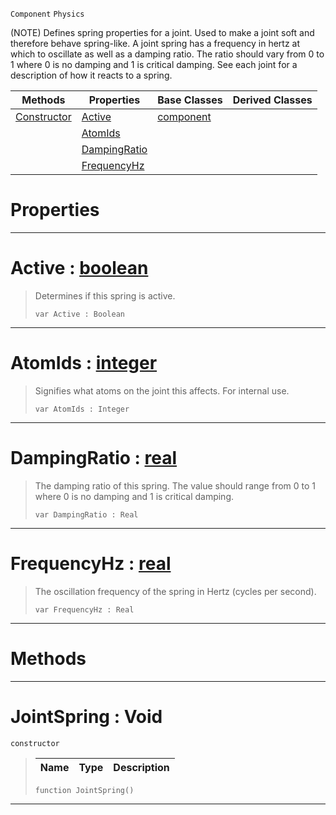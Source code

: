  `Component` `Physics`



(NOTE) Defines spring properties for a joint. Used to make a joint soft and therefore behave spring-like. A joint spring has a frequency in hertz at which to oscillate as well as a damping ratio. The ratio should vary from 0 to 1 where 0 is no damping and 1 is critical damping. See each joint for a description of how it reacts to a spring.

|Methods|Properties|Base Classes|Derived Classes|
|---|---|---|---|
|[ Constructor](https://github.com/zeroengineteam/ZeroDocs/code_reference/class_reference/jointspring.markdown#jointspring-void)|[ Active](https://github.com/zeroengineteam/ZeroDocs/code_reference/class_reference/jointspring.markdown#active-zero-engine-docum)|[component](https://github.com/zeroengineteam/ZeroDocs/code_reference/class_reference/component.markdown)| |
| |[ AtomIds](https://github.com/zeroengineteam/ZeroDocs/code_reference/class_reference/jointspring.markdown#atomids-zero-engine-docu)| | |
| |[ DampingRatio](https://github.com/zeroengineteam/ZeroDocs/code_reference/class_reference/jointspring.markdown#dampingratio-zero-engine)| | |
| |[ FrequencyHz](https://github.com/zeroengineteam/ZeroDocs/code_reference/class_reference/jointspring.markdown#frequencyhz-zero-engine)| | |


 #  Properties


---  
 #  Active : [boolean](https://github.com/zeroengineteam/ZeroDocs/code_reference/zilch_base_types/boolean.markdown)

> Determines if this spring is active.
> ``` lang=cpp, name=Zilch
> var Active : Boolean


---  
 #  AtomIds : [integer](https://github.com/zeroengineteam/ZeroDocs/code_reference/zilch_base_types/integer.markdown)

> Signifies what atoms on the joint this affects. For internal use.
> ``` lang=cpp, name=Zilch
> var AtomIds : Integer


---  
 #  DampingRatio : [real](https://github.com/zeroengineteam/ZeroDocs/code_reference/zilch_base_types/real.markdown)

> The damping ratio of this spring. The value should range from 0 to 1 where 0 is no damping and 1 is critical damping.
> ``` lang=cpp, name=Zilch
> var DampingRatio : Real


---  
 #  FrequencyHz : [real](https://github.com/zeroengineteam/ZeroDocs/code_reference/zilch_base_types/real.markdown)

> The oscillation frequency of the spring in Hertz (cycles per second).
> ``` lang=cpp, name=Zilch
> var FrequencyHz : Real


---  
 #  Methods


---  
 #  JointSpring : Void

 `constructor`

> 
> |Name|Type|Description|
> |---|---|---|
> ``` lang=cpp, name=Zilch
> function JointSpring()
> ``` 


---  
 

 